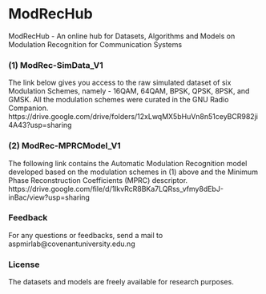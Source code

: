 # ModRecHub
ModRecHub - An online hub for Datasets, Algorithms and Models on Modulation Recognition for Communication Systems

<h3>(1) ModRec-SimData_V1</h3>
The link below gives you access to the raw simulated dataset of six Modulation Schemes, namely - 16QAM, 64QAM, BPSK, QPSK, 8PSK, and GMSK. All the modulation schemes were curated in the GNU Radio Companion.
https://drive.google.com/drive/folders/12xLwqMX5bHuVn8n51ceyBCR982ji4A43?usp=sharing

<h3>(2) ModRec-MPRCModel_V1</h3>
The following link contains the Automatic Modulation Recognition model developed based on the modulation schemes in (1) above and the Minimum Phase Reconstruction Coefficients (MPRC) descriptor.
https://drive.google.com/file/d/1lkvRcR8BKa7LQRss_vfmy8dEbJ-inBac/view?usp=sharing


<h3>Feedback</h3>
For any questions or feedbacks, send a mail to aspmirlab@covenantuniversity.edu.ng

<h3>License</h3>
The datasets and models are freely available for research purposes.
